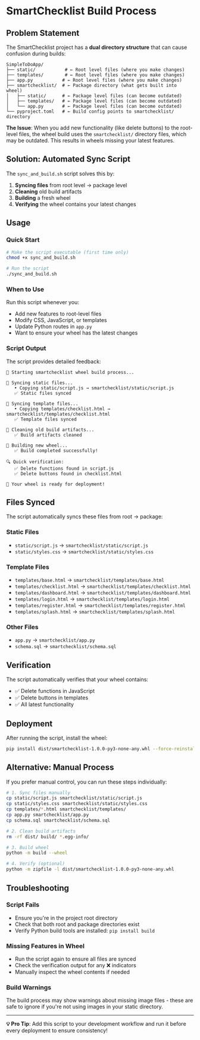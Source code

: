 # SmartChecklist Build Process

## Problem Statement

The SmartChecklist project has a **dual directory structure** that can cause confusion during builds:

```
SimpleToDoApp/
├── static/           # ← Root level files (where you make changes)
├── templates/        # ← Root level files (where you make changes)  
├── app.py           # ← Root level files (where you make changes)
├── smartchecklist/  # ← Package directory (what gets built into wheel)
│   ├── static/      # ← Package level files (can become outdated)
│   ├── templates/   # ← Package level files (can become outdated)
│   └── app.py       # ← Package level files (can become outdated)
└── pyproject.toml   # ← Build config points to smartchecklist/ directory
```

**The Issue**: When you add new functionality (like delete buttons) to the root-level files, the wheel build uses the `smartchecklist/` directory files, which may be outdated. This results in wheels missing your latest features.

## Solution: Automated Sync Script

The `sync_and_build.sh` script solves this by:

1. **Syncing files** from root level → package level
2. **Cleaning** old build artifacts  
3. **Building** a fresh wheel
4. **Verifying** the wheel contains your latest changes

## Usage

### Quick Start
```bash
# Make the script executable (first time only)
chmod +x sync_and_build.sh

# Run the script
./sync_and_build.sh
```

### When to Use
Run this script whenever you:
- Add new features to root-level files
- Modify CSS, JavaScript, or templates
- Update Python routes in `app.py`
- Want to ensure your wheel has the latest changes

### Script Output
The script provides detailed feedback:
```
🔄 Starting smartchecklist wheel build process...

📁 Syncing static files...
   • Copying static/script.js → smartchecklist/static/script.js
   ✅ Static files synced

📄 Syncing template files...
   • Copying templates/checklist.html → smartchecklist/templates/checklist.html
   ✅ Template files synced

🧹 Cleaning old build artifacts...
   ✅ Build artifacts cleaned

🔨 Building new wheel...
   ✅ Build completed successfully!

🔍 Quick verification:
   ✅ Delete functions found in script.js
   ✅ Delete buttons found in checklist.html
   
🚀 Your wheel is ready for deployment!
```

## Files Synced

The script automatically syncs these files from root → package:

### Static Files
- `static/script.js` → `smartchecklist/static/script.js`
- `static/styles.css` → `smartchecklist/static/styles.css`

### Template Files  
- `templates/base.html` → `smartchecklist/templates/base.html`
- `templates/checklist.html` → `smartchecklist/templates/checklist.html`
- `templates/dashboard.html` → `smartchecklist/templates/dashboard.html`
- `templates/login.html` → `smartchecklist/templates/login.html`
- `templates/register.html` → `smartchecklist/templates/register.html`
- `templates/splash.html` → `smartchecklist/templates/splash.html`

### Other Files
- `app.py` → `smartchecklist/app.py` 
- `schema.sql` → `smartchecklist/schema.sql`

## Verification

The script automatically verifies that your wheel contains:
- ✅ Delete functions in JavaScript
- ✅ Delete buttons in templates
- ✅ All latest functionality

## Deployment

After running the script, install the wheel:
```bash
pip install dist/smartchecklist-1.0.0-py3-none-any.whl --force-reinstall
```

## Alternative: Manual Process

If you prefer manual control, you can run these steps individually:

```bash
# 1. Sync files manually
cp static/script.js smartchecklist/static/script.js
cp static/styles.css smartchecklist/static/styles.css
cp templates/*.html smartchecklist/templates/
cp app.py smartchecklist/app.py
cp schema.sql smartchecklist/schema.sql

# 2. Clean build artifacts
rm -rf dist/ build/ *.egg-info/

# 3. Build wheel
python -m build --wheel

# 4. Verify (optional)
python -m zipfile -l dist/smartchecklist-1.0.0-py3-none-any.whl
```

## Troubleshooting

### Script Fails
- Ensure you're in the project root directory
- Check that both root and package directories exist
- Verify Python build tools are installed: `pip install build`

### Missing Features in Wheel
- Run the script again to ensure all files are synced
- Check the verification output for any ❌ indicators
- Manually inspect the wheel contents if needed

### Build Warnings
The build process may show warnings about missing image files - these are safe to ignore if you're not using images in your static directory.

---

**💡 Pro Tip**: Add this script to your development workflow and run it before every deployment to ensure consistency! 